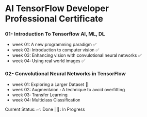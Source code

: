 # AI TensorFlow Developer Professional Certificate

### 01- Introduction To Tensorflow AI, ML, DL
* week 01: A new programming paradigm ✅
* week 02: Introduction to computer vision ✅
* week 03: Enhancing vision with convulotional neural networks ✅
* week 04: Using real world images ✅

### 02- Convolutional Neural Networks in TensorFlow
* week 01: Exploring a Larger Dataset 🚀
* week 02: Augmentaion : A technique to avoid overfitting 
* week 03: Transfer Learning 
* week 04: Multiclass Classification 

Current Status: ✅: Done | 🚀: In Progress
